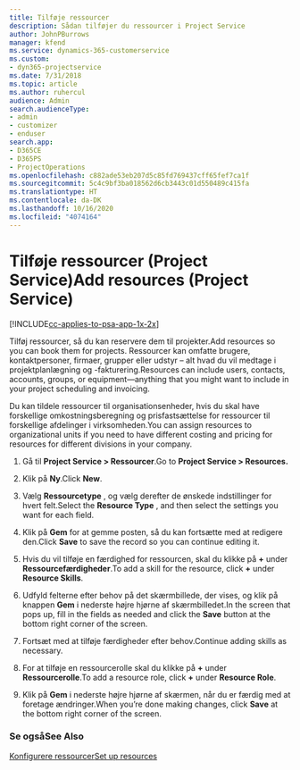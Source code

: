 ```yaml
---
title: Tilføje ressourcer
description: Sådan tilføjer du ressourcer i Project Service
author: JohnPBurrows
manager: kfend
ms.service: dynamics-365-customerservice
ms.custom:
- dyn365-projectservice
ms.date: 7/31/2018
ms.topic: article
ms.author: ruhercul
audience: Admin
search.audienceType:
- admin
- customizer
- enduser
search.app:
- D365CE
- D365PS
- ProjectOperations
ms.openlocfilehash: c882ade53eb207d5c85fd769437cff65fef7ca1f
ms.sourcegitcommit: 5c4c9bf3ba018562d6cb3443c01d550489c415fa
ms.translationtype: HT
ms.contentlocale: da-DK
ms.lasthandoff: 10/16/2020
ms.locfileid: "4074164"
---
```

# <a name="add-resources-project-service"></a><span data-ttu-id="8f69a-103">Tilføje ressourcer (Project Service)</span><span class="sxs-lookup"><span data-stu-id="8f69a-103">Add resources (Project Service)</span></span>

[!INCLUDE[cc-applies-to-psa-app-1x-2x](../includes/cc-applies-to-psa-app-1x-2x.md)]

<span data-ttu-id="8f69a-104">Tilføj ressourcer, så du kan reservere dem til projekter.</span><span class="sxs-lookup"><span data-stu-id="8f69a-104">Add resources so you can book them for projects.</span></span> <span data-ttu-id="8f69a-105">Ressourcer kan omfatte brugere, kontaktpersoner, firmaer, grupper eller udstyr – alt hvad du vil medtage i projektplanlægning og -fakturering.</span><span class="sxs-lookup"><span data-stu-id="8f69a-105">Resources can include users, contacts, accounts, groups, or equipment—anything that you might want to include in your project scheduling and invoicing.</span></span>  
  
<span data-ttu-id="8f69a-106">Du kan tildele ressourcer til organisationsenheder, hvis du skal have forskellige omkostningsberegning og prisfastsættelse for ressourcer til forskellige afdelinger i virksomheden.</span><span class="sxs-lookup"><span data-stu-id="8f69a-106">You can assign resources to organizational units if you need to have different costing and pricing for resources for different divisions in your company.</span></span>  
  
1.  <span data-ttu-id="8f69a-107">Gå til **Project Service > Ressourcer**.</span><span class="sxs-lookup"><span data-stu-id="8f69a-107">Go to **Project Service > Resources.**</span></span>  
  
2.  <span data-ttu-id="8f69a-108">Klik på **Ny**.</span><span class="sxs-lookup"><span data-stu-id="8f69a-108">Click **New**.</span></span>  
  
3.  <span data-ttu-id="8f69a-109">Vælg **Ressourcetype** , og vælg derefter de ønskede indstillinger for hvert felt.</span><span class="sxs-lookup"><span data-stu-id="8f69a-109">Select the **Resource Type** , and then select the settings you want for each field.</span></span>  
  
4.  <span data-ttu-id="8f69a-110">Klik på **Gem** for at gemme posten, så du kan fortsætte med at redigere den.</span><span class="sxs-lookup"><span data-stu-id="8f69a-110">Click **Save** to save the record so you can continue editing it.</span></span>  
  
5.  <span data-ttu-id="8f69a-111">Hvis du vil tilføje en færdighed for ressourcen, skal du klikke på **+** under **Ressourcefærdigheder**.</span><span class="sxs-lookup"><span data-stu-id="8f69a-111">To add a skill for the resource, click **+** under **Resource Skills**.</span></span>  
  
6.  <span data-ttu-id="8f69a-112">Udfyld felterne efter behov på det skærmbillede, der vises, og klik på knappen **Gem** i nederste højre hjørne af skærmbilledet.</span><span class="sxs-lookup"><span data-stu-id="8f69a-112">In the screen that pops up, fill in the fields as needed and click the **Save** button at the bottom right corner of the screen.</span></span>  
  
7.  <span data-ttu-id="8f69a-113">Fortsæt med at tilføje færdigheder efter behov.</span><span class="sxs-lookup"><span data-stu-id="8f69a-113">Continue adding skills as necessary.</span></span>  
  
8.  <span data-ttu-id="8f69a-114">For at tilføje en ressourcerolle skal du klikke på **+** under **Ressourcerolle**.</span><span class="sxs-lookup"><span data-stu-id="8f69a-114">To add a resource role, click **+** under **Resource Role**.</span></span>  
  
9. <span data-ttu-id="8f69a-115">Klik på **Gem** i nederste højre hjørne af skærmen, når du er færdig med at foretage ændringer.</span><span class="sxs-lookup"><span data-stu-id="8f69a-115">When you’re done making changes, click **Save** at the bottom right corner of the screen.</span></span>  
  
### <a name="see-also"></a><span data-ttu-id="8f69a-116">Se også</span><span class="sxs-lookup"><span data-stu-id="8f69a-116">See Also</span></span>  
 [<span data-ttu-id="8f69a-117">Konfigurere ressourcer</span><span class="sxs-lookup"><span data-stu-id="8f69a-117">Set up resources</span></span>](../psa/set-up-resources.md)
